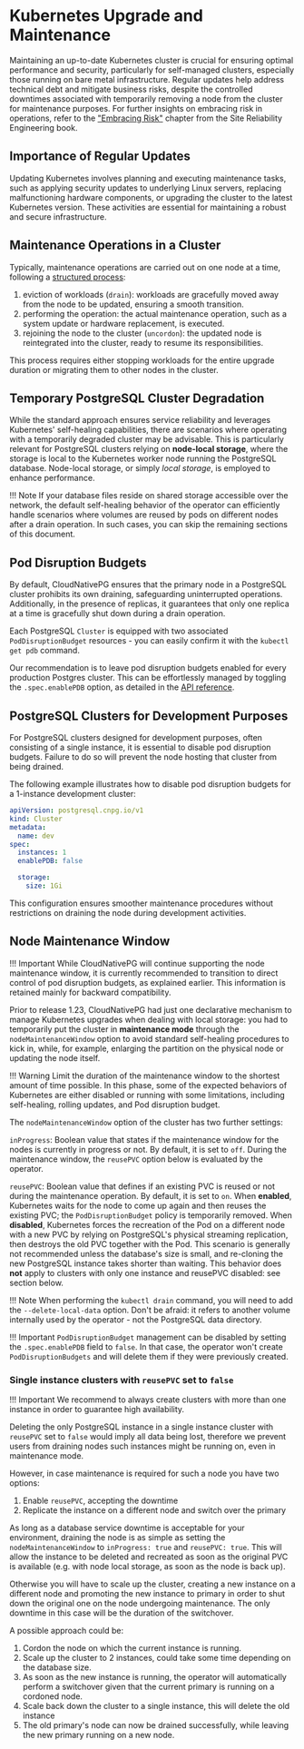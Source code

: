 # Kubernetes Upgrade and Maintenance

Maintaining an up-to-date Kubernetes cluster is crucial for ensuring optimal
performance and security, particularly for self-managed clusters, especially
those running on bare metal infrastructure. Regular updates help address
technical debt and mitigate business risks, despite the controlled downtimes
associated with temporarily removing a node from the cluster for maintenance
purposes. For further insights on embracing risk in operations, refer to the
["Embracing Risk"](https://landing.google.com/sre/sre-book/chapters/embracing-risk/)
chapter from the Site Reliability Engineering book.

## Importance of Regular Updates

Updating Kubernetes involves planning and executing maintenance tasks, such as
applying security updates to underlying Linux servers, replacing malfunctioning
hardware components, or upgrading the cluster to the latest Kubernetes version.
These activities are essential for maintaining a robust and secure
infrastructure.

## Maintenance Operations in a Cluster

Typically, maintenance operations are carried out on one node at a time, following a [structured process](https://kubernetes.io/docs/tasks/administer-cluster/kubeadm/kubeadm-upgrade/):

1. eviction of workloads (`drain`): workloads are gracefully moved away from
   the node to be updated, ensuring a smooth transition.
2. performing the operation: the actual maintenance operation, such as a
   system update or hardware replacement, is executed.
3. rejoining the node to the cluster (`uncordon`): the updated node is
   reintegrated into the cluster, ready to resume its responsibilities.

This process requires either stopping workloads for the entire upgrade duration
or migrating them to other nodes in the cluster.

## Temporary PostgreSQL Cluster Degradation

While the standard approach ensures service reliability and leverages
Kubernetes' self-healing capabilities, there are scenarios where operating with
a temporarily degraded cluster may be advisable. This is particularly relevant
for PostgreSQL clusters relying on **node-local storage**, where the storage is
local to the Kubernetes worker node running the PostgreSQL database. Node-local
storage, or simply *local storage*, is employed to enhance performance.

!!! Note
    If your database files reside on shared storage accessible over the
    network, the default self-healing behavior of the operator can efficiently
    handle scenarios where volumes are reused by pods on different nodes after a
    drain operation. In such cases, you can skip the remaining sections of this
    document.

## Pod Disruption Budgets

By default, CloudNativePG ensures that the primary node in a PostgreSQL cluster
prohibits its own draining, safeguarding uninterrupted operations.
Additionally, in the presence of replicas, it guarantees that only one replica
at a time is gracefully shut down during a drain operation.

Each PostgreSQL `Cluster` is equipped with two associated `PodDisruptionBudget`
resources - you can easily confirm it with the `kubectl get pdb` command.

Our recommendation is to leave pod disruption budgets enabled for every
production Postgres cluster. This can be effortlessly managed by toggling the
`.spec.enablePDB` option, as detailed in the
[API reference](cloudnative-pg.v1.md#postgresql-cnpg-io-v1-ClusterSpec).

## PostgreSQL Clusters for Development Purposes

For PostgreSQL clusters designed for development purposes, often consisting of
a single instance, it is essential to disable pod disruption budgets. Failure
to do so will prevent the node hosting that cluster from being drained.

The following example illustrates how to disable pod disruption budgets for a
1-instance development cluster:

```yaml
apiVersion: postgresql.cnpg.io/v1
kind: Cluster
metadata:
  name: dev
spec:
  instances: 1
  enablePDB: false

  storage:
    size: 1Gi
```

This configuration ensures smoother maintenance procedures without restrictions
on draining the node during development activities.

## Node Maintenance Window

!!! Important
    While CloudNativePG will continue supporting the node maintenance window,
    it is currently recommended to transition to direct control of pod disruption
    budgets, as explained earlier. This information is retained mainly for backward
    compatibility.

Prior to release 1.23, CloudNativePG had just one declarative mechanism to manage
Kubernetes upgrades when dealing with local storage: you had to temporarily put
the cluster in **maintenance mode** through the `nodeMaintenanceWindow` option
to avoid standard self-healing procedures to kick in, while, for example,
enlarging the partition on the physical node or updating the node itself.

!!! Warning
    Limit the duration of the maintenance window to the shortest
    amount of time possible. In this phase, some of the expected
    behaviors of Kubernetes are either disabled or running with
    some limitations, including self-healing, rolling updates,
    and Pod disruption budget.

The `nodeMaintenanceWindow` option of the cluster has two further
settings:

`inProgress`:
Boolean value that states if the maintenance window for the nodes
is currently in progress or not. By default, it is set to `off`.
During the maintenance window, the `reusePVC` option below is
evaluated by the operator.

`reusePVC`:
Boolean value that defines if an existing PVC is reused or
not during the maintenance operation. By default, it is set to `on`.
When **enabled**, Kubernetes waits for the node to come up
again and then reuses the existing PVC; the `PodDisruptionBudget`
policy is temporarily removed.
When **disabled**, Kubernetes forces the recreation of the
Pod on a different node with a new PVC by relying on
PostgreSQL's physical streaming replication, then destroys
the old PVC together with the Pod. This scenario is generally
not recommended unless the database's size is small, and re-cloning
the new PostgreSQL instance takes shorter than waiting. This behavior
does **not** apply to clusters with only one instance and
reusePVC disabled: see section below.

!!! Note
    When performing the `kubectl drain` command, you will need
    to add the `--delete-local-data` option.
    Don't be afraid: it refers to another volume internally used
    by the operator - not the PostgreSQL data directory.

!!! Important
    `PodDisruptionBudget` management can be disabled by setting the
    `.spec.enablePDB` field to `false`. In that case, the operator won't
    create `PodDisruptionBudgets` and will delete them if they were
    previously created.


### Single instance clusters with `reusePVC` set to `false`

!!! Important
    We recommend to always create clusters with more
    than one instance in order to guarantee high availability.

Deleting the only PostgreSQL instance in a single instance cluster with
`reusePVC` set to `false` would imply all data being lost,
therefore we prevent users from draining nodes such instances might be running
on, even in maintenance mode.

However, in case maintenance is required for such a node you have two options:

1. Enable `reusePVC`, accepting the downtime
2. Replicate the instance on a different node and switch over the primary

As long as a database service downtime is acceptable for your environment,
draining the node is as simple as setting the `nodeMaintenanceWindow` to
`inProgress: true` and `reusePVC: true`. This will allow the instance to
be deleted and recreated as soon as the original PVC is available
(e.g. with node local storage, as soon as the node is back up).

Otherwise you will have to scale up the cluster, creating a new instance
on a different node and promoting the new instance to primary in order to
shut down the original one on the node undergoing maintenance. The only
downtime in this case will be the duration of the switchover.

A possible approach could be:

1. Cordon the node on which the current instance is running.
2. Scale up the cluster to 2 instances, could take some time depending on the database size.
3. As soon as the new instance is running, the operator will automatically
   perform a switchover given that the current primary is running on a cordoned node.
4. Scale back down the cluster to a single instance, this will delete the old instance
5. The old primary's node can now be drained successfully, while leaving the new primary
   running on a new node.
